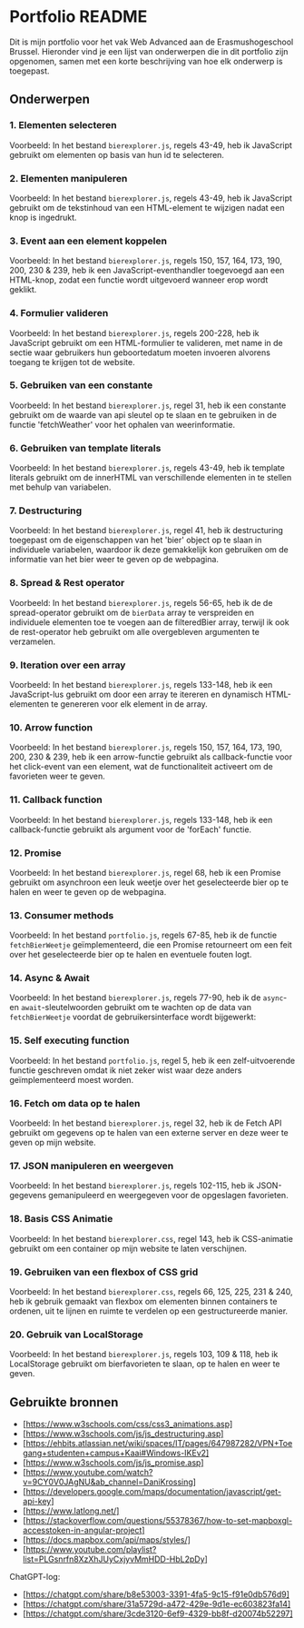 # Portfolio README

Dit is mijn portfolio voor het vak Web Advanced aan de Erasmushogeschool Brussel. Hieronder vind je een lijst van onderwerpen die in dit portfolio zijn opgenomen, samen met een korte beschrijving van hoe elk onderwerp is toegepast.

## Onderwerpen

### 1. Elementen selecteren
Voorbeeld: In het bestand `bierexplorer.js`, regels 43-49, heb ik JavaScript gebruikt om elementen op basis van hun id te selecteren.

### 2. Elementen manipuleren
Voorbeeld: In het bestand `bierexplorer.js`, regels 43-49, heb ik JavaScript gebruikt om de tekstinhoud van een HTML-element te wijzigen nadat een knop is ingedrukt.

### 3. Event aan een element koppelen
Voorbeeld: In het bestand `bierexplorer.js`, regels 150, 157, 164, 173, 190, 200, 230 & 239, heb ik een JavaScript-eventhandler toegevoegd aan een HTML-knop, zodat een functie wordt uitgevoerd wanneer erop wordt geklikt.

### 4. Formulier valideren
Voorbeeld: In het bestand `bierexplorer.js`, regels 200-228, heb ik JavaScript gebruikt om een HTML-formulier te valideren, met name in de sectie waar gebruikers hun geboortedatum moeten invoeren alvorens toegang te krijgen tot de website.

### 5. Gebruiken van een constante
Voorbeeld: In het bestand `bierexplorer.js`, regel 31, heb ik een constante gebruikt om de waarde van api sleutel op te slaan en te gebruiken in de functie 'fetchWeather' voor het ophalen van weerinformatie.

### 6. Gebruiken van template literals
Voorbeeld: In het bestand `bierexplorer.js`, regels 43-49, heb ik template literals gebruikt om de innerHTML van verschillende elementen in te stellen met behulp van variabelen.

### 7. Destructuring
Voorbeeld: In het bestand `bierexplorer.js`, regel 41, heb ik destructuring toegepast om de eigenschappen van het 'bier' object op te slaan in individuele variabelen, waardoor ik deze gemakkelijk kon gebruiken om de informatie van het bier weer te geven op de webpagina.

### 8. Spread & Rest operator
Voorbeeld: In het bestand `bierexplorer.js`, regels 56-65, heb ik de de spread-operator gebruikt om de `bierData` array te verspreiden en individuele elementen toe te voegen aan de filteredBier array, terwijl ik ook de rest-operator heb gebruikt om alle overgebleven argumenten te verzamelen.

### 9. Iteration over een array
Voorbeeld: In het bestand `bierexplorer.js`, regels 133-148, heb ik een JavaScript-lus gebruikt om door een array te itereren en dynamisch HTML-elementen te genereren voor elk element in de array.

### 10. Arrow function
Voorbeeld: In het bestand `bierexplorer.js`, regels 150, 157, 164, 173, 190, 200, 230 & 239, heb ik een arrow-functie gebruikt als callback-functie voor het click-event van een element, wat de functionaliteit activeert om de favorieten weer te geven.

### 11. Callback function
Voorbeeld: In het bestand `bierexplorer.js`, regels 133-148, heb ik een callback-functie gebruikt als argument voor de 'forEach' functie.

### 12. Promise
Voorbeeld: In het bestand `bierexplorer.js`, regel 68, heb ik een Promise gebruikt om asynchroon een leuk weetje over het geselecteerde bier op te halen en weer te geven op de webpagina.

### 13. Consumer methods
Voorbeeld: In het bestand `portfolio.js`, regels 67-85, heb ik de functie `fetchBierWeetje` geïmplementeerd, die een Promise retourneert om een feit over het geselecteerde bier op te halen en eventuele fouten logt.

### 14. Async & Await
Voorbeeld: In het bestand `bierexplorer.js`, regels 77-90, heb ik de `async`- en `await`-sleutelwoorden gebruikt om te wachten op de data van `fetchBierWeetje` voordat de gebruikersinterface wordt bijgewerkt:

### 15. Self executing function
Voorbeeld: In het bestand `portfolio.js`, regel 5, heb ik een zelf-uitvoerende functie geschreven omdat ik niet zeker wist waar deze anders geïmplementeerd moest worden.

### 16. Fetch om data op te halen
Voorbeeld: In het bestand `bierexplorer.js`, regel 32, heb ik de Fetch API gebruikt om gegevens op te halen van een externe server en deze weer te geven op mijn website.

### 17. JSON manipuleren en weergeven
Voorbeeld: In het bestand `bierexplorer.js`, regels 102-115, heb ik JSON-gegevens gemanipuleerd en weergegeven voor de opgeslagen favorieten.

### 18. Basis CSS Animatie
Voorbeeld: In het bestand `bierexplorer.css`, regel 143, heb ik CSS-animatie gebruikt om een container op mijn website te laten verschijnen.

### 19. Gebruiken van een flexbox of CSS grid
Voorbeeld: In het bestand `bierexplorer.css`, regels 66, 125, 225, 231 & 240, heb ik gebruik gemaakt van flexbox om elementen binnen containers te ordenen, uit te lijnen en ruimte te verdelen op een gestructureerde manier.

### 20. Gebruik van LocalStorage
Voorbeeld: In het bestand `bierexplorer.js`, regels 103, 109 & 118, heb ik LocalStorage gebruikt om bierfavorieten te slaan, op te halen en weer te geven.

## Gebruikte bronnen

- [https://www.w3schools.com/css/css3_animations.asp]
- [https://www.w3schools.com/js/js_destructuring.asp]
- [https://ehbits.atlassian.net/wiki/spaces/IT/pages/647987282/VPN+Toegang+studenten+campus+Kaai#Windows-IKEv2]
- [https://www.w3schools.com/js/js_promise.asp]
- [https://www.youtube.com/watch?v=9CY0V0JAgNU&ab_channel=DaniKrossing]
- [https://developers.google.com/maps/documentation/javascript/get-api-key]
- [https://www.latlong.net/]
- [https://stackoverflow.com/questions/55378367/how-to-set-mapboxgl-accesstoken-in-angular-project]
- [https://docs.mapbox.com/api/maps/styles/]
- [https://www.youtube.com/playlist?list=PLGsnrfn8XzXhJUyCxjyvMmHDD-HbL2pDy]

ChatGPT-log:

- [https://chatgpt.com/share/b8e53003-3391-4fa5-9c15-f91e0db576d9]
- [https://chatgpt.com/share/31a5729d-a472-429e-9d1e-ec603823fa14]
- [https://chatgpt.com/share/3cde3120-6ef9-4329-bb8f-d20074b52297]
